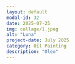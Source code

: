 ```yaml
---
layout: default
modal-id: 32
date: 2025-07-25
img: collage/1.jpeg
alt: "Luna"
project-date: July 2025
category: Oil Painting
description: "Oleo"
---
```

